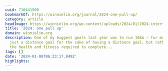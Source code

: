 ```yaml
---
uuid: 710441500
bookmarkOf: https://winnielim.org/journal/2024-one-pull-up/
category: article
headImage: https://winnielim.org/wp-content/uploads/2024/01/2024-intersections.png
title: '2024: one pull up'
domain: winnielim.org
description: One of my biggest goals last year was to run 10km – for me it is not
  just a distance goal for the sake of having a distance goal, but rather cultivating
  the health and fitness required to complete...
tags: []
date: '2024-01-08T06:33:17.849Z'
highlights: 
---
```





